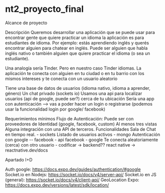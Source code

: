 # nt2_proyecto_final

Alcance de proyecto


Descripción
Queremos desarrollar una aplicación que se puede usar para encontrar gente que 
quiere practicar un idioma la aplicación es para estudiantes de idioma. Por ejemplo: estás aprendiendo inglés y querés encontrar alguien para chatear en inglés. Puede ser alguien que habla inglés nativo o también alguien que quiere practicar el idioma (o sea un estudiante).

Una analogía sería Tinder. Pero en nuestro caso Tinder idiomas. La aplicación te conecta
con alguien en tu ciudad o en tu barrio con los mismos intereses 
y te conecta con un usuario aleatorio 

Tiene una base de datos de usuarios (idioma nativo, idioma a aprender, género)
Un chat privado (sockets io)
Usamos una api para localizar usuarios (api de google, puede ser?) cerca de tu ubicación
Sería una app con autenticación --> vas a poder hacer un login o registrarse (podemos usar
la funcionalidad login por google/ facebook)


Requerimientos mínimos
Flujo de Autenticación: Puede ser con proveedores de Identidad (google, facebook, custom)
Al menos tres vistas
Alguna integración con una API de terceros.
Funcionalidades
Sala de Chat en tiempo real. - sockets
Listado de usuarios activos - mongo
Autenticación con google -- facebook - api facebook - google
Te conecta aleatoriamente (cerca) con otro usuario - codificar → backend??
react native →  reactnative.dev/docs


Apartado I+D 



Auth google: https://docs.expo.dev/guides/authentication/#google
Socket.io en Nodejs: https://socket.io/docs/v4/server-api/
Socket.io en JS (general): https://socket.io/docs/v4/client-api/
GeoLocation Expo: https://docs.expo.dev/versions/latest/sdk/location/






